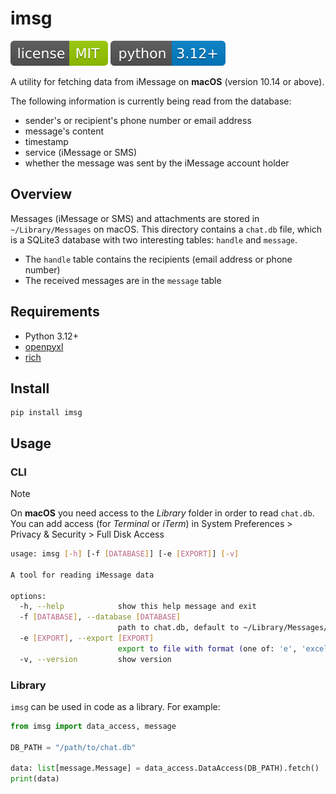 # imsg

![](img/license.svg) ![](img/python.svg)

A utility for fetching data from iMessage on **macOS** (version 10.14 or above).

The following information is currently being read from the database:

* sender's or recipient's phone number or email address
* message's content
* timestamp
* service (iMessage or SMS)
* whether the message was sent by the iMessage account holder

## Overview

Messages (iMessage or SMS) and attachments are stored in `~/Library/Messages` on macOS. This directory contains a `chat.db` file, which is a SQLite3 database with two interesting tables: `handle` and `message`.

* The `handle` table contains the recipients (email address or phone number)
* The received messages are in the `message` table

## Requirements

* Python 3.12+
* [openpyxl](https://pypi.org/project/openpyxl/)
* [rich](https://rich.readthedocs.io/en/latest/)

## Install

    pip install imsg

## Usage

### CLI

> [!note]
> On **macOS** you need access to the *Library* folder in order to read `chat.db`. You can add access (for *Terminal* or *iTerm*) in
> System Preferences > Privacy & Security > Full Disk Access

```sh
usage: imsg [-h] [-f [DATABASE]] [-e [EXPORT]] [-v]

A tool for reading iMessage data

options:
  -h, --help            show this help message and exit
  -f [DATABASE], --database [DATABASE]
                        path to chat.db, default to ~/Library/Messages/chat.db
  -e [EXPORT], --export [EXPORT]
                        export to file with format (one of: 'e', 'excel', 's', 'sqlite', 'sqlite3')
  -v, --version         show version
```

### Library

`imsg` can be used in code as a library. For example:

```python
from imsg import data_access, message

DB_PATH = "/path/to/chat.db"

data: list[message.Message] = data_access.DataAccess(DB_PATH).fetch()
print(data)
```